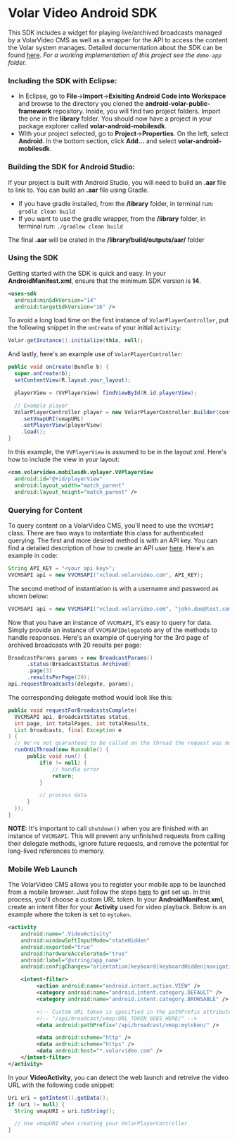 # Volar Video Android SDK
This SDK includes a widget for playing live/archived broadcasts managed by a VolarVideo CMS as well as a wrapper for the API to access the content the Volar system manages.  Detailed documentation about the SDK can be found [here](http://bluefametech.github.io/android-volar-public-framework).  *For a working implementation of this project see the `demo-app` folder.*


### Including the SDK with Eclipse:
  * In Eclipse, go to <b>File</b>-><b>Import</b>-><b>Exisiting Android Code into Workspace</b> and browse to the directory you cloned the <b>android-volar-public-framework</b> repository.  Inside, you will find two project folders.  Import the one in the <b>library</b> folder.  You should now have a project in your package explorer called <b>volar-android-mobilesdk</b>.
  * With your project selected, go to <b>Project</b>-><b>Properties</b>.  On the left, select <b>Android</b>.  In the bottom section, click <b>Add...</b> and select <b>volar-android-mobilesdk</b>.

### Building the SDK for Android Studio:
If your project is built with Android Studio, you will need to build an <b>.aar</b> file to link to. You can build an <b>.aar</b> file using Gradle.

  * If you have gradle installed, from the <b>/library</b> folder, in terminal run: `gradle clean build`
  * If you want to use the gradle wrapper, from the <b>/library</b> folder, in terminal run: `./gradlew clean build`

The final <b>.aar</b> will be crated in the <b>/library/build/outputs/aar/</b> folder

### Using the SDK
Getting started with the SDK is quick and easy.  In your <b>AndroidManifest.xml</b>, ensure that the minimum SDK version is <b>14</b>.

```xml
<uses-sdk
  android:minSdkVersion="14"
  android:targetSdkVersion="16" />
```

To avoid a long load time on the first instance of `VolarPlayerController`, put the following snippet in the `onCreate` of your initial `Activity`:

```java
Volar.getInstance().initialize(this, null);
```

And lastly, here's an example use of `VolarPlayerController`:

```java
public void onCreate(Bundle b) {
  super.onCreate(b);
  setContentView(R.layout.your_layout);

  playerView = (VVPlayerView) findViewById(R.id.playerView);

  // Example player
  VolarPlayerController player = new VolarPlayerController.Builder(context)
    .setVmapURI(vmapURL)
    .setPlayerView(playerView)
    .load();
}
```

In this example, the `VVPlayerView` is assumed to be in the layout xml.  Here's how to include the view in your layout:

```xml
<com.volarvideo.mobilesdk.vplayer.VVPlayerView
  android:id="@+id/playerView"
  android:layout_width="match_parent"
  android:layout_height="match_parent" />
```

### Querying for Content
To query content on a VolarVideo CMS, you'll need to use the `VVCMSAPI` class.  There are two ways to instantiate this class for authenticated querying.  The first and more desired method is with an API key. You can find a detailed description of how to create an API user <a href="https://github.com/volarvideo/cms-client-sdk/wiki/Creating-api-credentials">here</a>.  Here's an example in code:

```java
String API_KEY = "<your api key>";
VVCMSAPI api = new VVCMSAPI("vcloud.volarvideo.com", API_KEY);
```

The second method of instantiation is with a username and password as shown below: 

```java
VVCMSAPI api = new VVCMSAPI("vcloud.volarvideo.com", "john.doe@test.com", "password");
```

Now that you have an instance of `VVCMSAPI`, it's easy to query for data.  Simply provide an instance of `VVCMSAPIDelegate`to any of the methods to handle responses.  Here's an example of querying for the 3rd page of archived broadcasts with 20 results per page:

```java
BroadcastParams params = new BroadcastParams()
      .status(BroadcastStatus.Archived)
      .page(3)
      .resultsPerPage(20);
api.requestBroadcasts(delegate, params);
```

The corresponding delegate method would look like this:

```java
public void requestForBroadcastsComplete(
  VVCMSAPI api, BroadcastStatus status,
  int page, int totalPages, int totalResults,
  List broadcasts, final Exception e
) {
  // We're not guaranteed to be called on the thread the request was made from
  runOnUiThread(new Runnable() {
      public void run() {
          if(e != null) {
              // handle error
              return;
          }

          // process data
      }
  });
}
```

__NOTE:__ It's important to call `shutdown()` when you are finished with an instance of `VVCMSAPI`. This will prevent any unfinished requests from calling their delegate methods, ignore future requests, and remove the potential for long-lived references to memory.

### Mobile Web Launch
The VolarVideo CMS allows you to register your mobile app to be launched from a mobile browser.  Just follow the steps <a href="https://github.com/volarvideo/cms-client-sdk/wiki/Creating-your-own-Mobile-app">here</a> to get set up.  In this process, you'll choose a custom URL token.  In your <b>AndroidManifest.xml</b>, create an intent filter for your <b>Activity</b> used for video playback.  Below is an example where the token is set to `mytoken`.

```xml
<activity
    android:name=".VideoActivity"
    android:windowSoftInputMode="stateHidden"
    android:exported="true"
    android:hardwareAccelerated="true"
    android:label="@string/app_name"
    android:configChanges="orientation|keyboard|keyboardHidden|navigation|screenSize" >

    <intent-filter>
         <action android:name="android.intent.action.VIEW" />
         <category android:name="android.intent.category.DEFAULT" />
         <category android:name="android.intent.category.BROWSABLE" />

         <!-- Custom URL token is specified in the pathPrefix attribute -->
         <!-- "/api/broadcast/vmap:URL_TOKEN_GOES_HERE/" -->
         <data android:pathPrefix="/api/broadcast/vmap:mytoken/" />

         <data android:scheme="http" />
         <data android:scheme="https" />
         <data android:host="*.volarvideo.com" />
    </intent-filter>
</activity>
```

In your <b>VideoActivity</b>, you can detect the web launch and retreive the video URL with the following code snippet:

```java
Uri uri = getIntent().getData();
if (uri != null) {
  String vmapURI = uri.toString();

  // Use vmapURI when creating your VolarPlayerController
}
```
